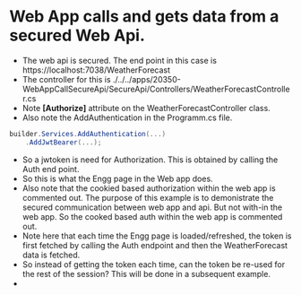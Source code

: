 # Web App calls and gets data from a secured Web Api.

- The web api is secured. The end point in this case is https://localhost:7038/WeatherForecast
- The controller for this is ./../../apps/20350-WebAppCallSecureApi/SecureApi/Controllers/WeatherForecastController.cs
- Note **[Authorize]** attribute on the WeatherForecastController class.
- Also note the AddAuthentication in the Programm.cs file.

```cs
builder.Services.AddAuthentication(...)
    .AddJwtBearer(...);
```

- So a jwtoken is need for Authorization. This is obtained by calling the Auth end point.
- So this is what the Engg page in the Web app does.
- Also note that the cookied based authorization within the web app is commented out. The purpose of this example is to demonistrate the secured communication between web app and api. But not with-in the web app. So the cooked based auth within the web app is commented out.
- Note here that each time the Engg page is loaded/refreshed, the token is first fetched by calling the Auth endpoint and then the WeatherForecast data is fetched.
- So instead of getting the token each time, can the token be re-used for the rest of the session? This will be done in a subsequent example.
- 
